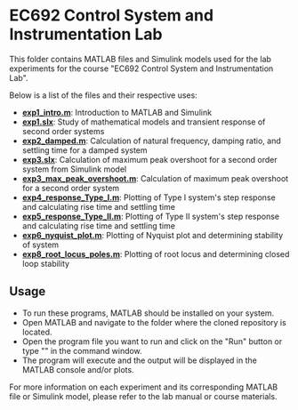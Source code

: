 # EC692 Control System and Instrumentation Lab

This folder contains MATLAB files and Simulink models used for the lab experiments for the course "EC692 Control System and Instrumentation Lab".

Below is a list of the files and their respective uses:

- **[exp1_intro.m](exp1_intro.m)**: Introduction to MATLAB and Simulink
- **[exp1.slx](exp1.slx)**: Study of mathematical models and transient response of second order systems
- **[exp2_damped.m](exp2_damped.m)**: Calculation of natural frequency, damping ratio, and settling time for a damped system
- **[exp3.slx](exp3.slx`)**: Calculation of maximum peak overshoot for a second order system from Simulink model
- **[exp3_max_peak_overshoot.m](exp3_max_peak_overshoot.m)**: Calculation of maximum peak overshoot for a second order system
- **[exp4_response_Type_I.m](exp4_response_Type_I.m)**: Plotting of Type I system's step response and calculating rise time and settling time
- **[exp5_response_Type_II.m](exp5_response_Type_II.m)**: Plotting of Type II system's step response and calculating rise time and settling time
- **[exp6_nyquist_plot.m](exp6_nyquist_plot.m)**: Plotting of Nyquist plot and determining stability of system
- **[exp8_root_locus_poles.m](exp8_root_locus_poles.m)**: Plotting of root locus and determining closed loop stability

## Usage

- To run these programs, MATLAB should be installed on your system.
- Open MATLAB and navigate to the folder where the cloned repository is located.
- Open the program file you want to run and click on the "Run" button or type "" in the command window.
- The program will execute and the output will be displayed in the MATLAB console and/or plots.

For more information on each experiment and its corresponding MATLAB file or Simulink model, please refer to the lab manual or course materials.
